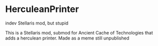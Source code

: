 # HerculeanPrinter
indev Stellaris mod, but stupid

This is a Stellaris mod, submod for Ancient Cache of Technologies that adds a herculean printer. Made as a meme still unpublished
